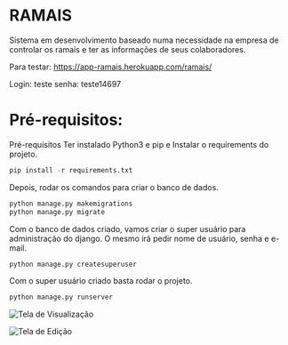 # RAMAIS
Sistema em desenvolvimento baseado numa necessidade na empresa de controlar os ramais e ter as informações de seus colaboradores.

Para testar: 
https://app-ramais.herokuapp.com/ramais/

Login: teste
senha: teste14697

# Pré-requisitos:

Pré-requisitos
Ter instalado Python3 e pip e Instalar o requirements do projeto.

```python
pip install -r requirements.txt
```
Depois, rodar os comandos para criar o banco de dados.

```python
python manage.py makemigrations
python manage.py migrate
```
Com o banco de dados criado, vamos criar o super usuário para administração do django. O mesmo irá pedir nome de usuário, senha e e-mail.

```python
python manage.py createsuperuser
```

Com o super usuário criado basta rodar o projeto.

```python
python manage.py runserver
```

![Tela de Visualização](https://imgur.com/1uqLjRv "Tela de Visualização")

![Tela de Edição](https://imgur.com/I5PmJsN "Tela de Edição")
